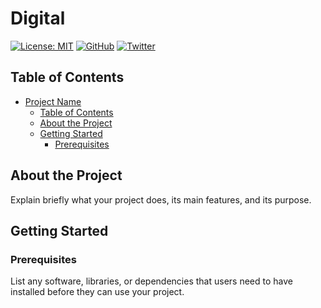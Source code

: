 # Digital 

[![License: MIT](https://img.shields.io/badge/License-MIT-yellow.svg)](LICENSE)
[![GitHub](https://img.shields.io/badge/GitHub-Mrgraphics215-Red.svg)](https://github.com/your-username)
[![Twitter](https://img.shields.io/twitter/follow/Socreativity1)](https://twitter.com/Socreativity1)
## Table of Contents

- [Project Name](#project-name)
  - [Table of Contents](#table-of-contents)
  - [About the Project](#about-the-project)
  - [Getting Started](#getting-started)
    - [Prerequisites](#prerequisites)


## About the Project

Explain briefly what your project does, its main features, and its purpose.

## Getting Started

### Prerequisites

List any software, libraries, or dependencies that users need to have installed before they can use your project.

